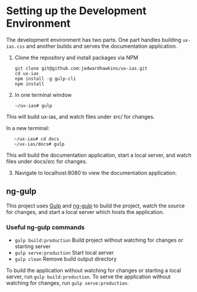 # Setting up the Development Environment
The development environment has two parts. One part handles building `ux-ias.css` and another builds and serves the documentation application.

1. Clone the repository and install packages via NPM

       git clone git@github.com:jedwardhawkins/ux-ias.git
       cd ux-ias
       npm install -g gulp-cli
       npm install

2. In one terminal window

       ~/ux-ias# gulp
       
This will build ux-ias, and watch files under src/ for changes.
   
   In a new terminal:

       ~/ux-ias# cd docs
       ~/ux-ias/docs# gulp
       
This will build the documentation application, start a local server, and watch files under docs/src for changes.

3. Navigate to localhost:8080 to view the documentation application.

## ng-gulp

This project uses [Gulp](https://gulpjs.com/) and 
[ng-gulp](https://github.com/jedwardhawkins/ng-gulp) to build the project, watch the source for changes, and start a local server which hosts the application.

### Useful ng-gulp commands
- `gulp build:production` Build project without watching for changes or starting server
- `gulp serve:production` Start local server
- `gulp clean` Remove build output directory

To build the application without watching for changes or starting a local server, run `gulp build:production`. To serve the application without watching for changes, run `gulp serve:production`.
